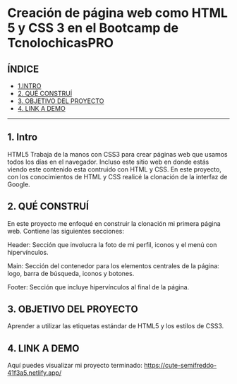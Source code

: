 # Creación de página web como HTML 5 y CSS 3 en el Bootcamp de TcnolochicasPRO


## **ÍNDICE**

* [1.INTRO](#)
* [2. QUÉ CONSTRUÍ](#)
* [3. OBJETIVO DEL PROYECTO](#)
* [4. LINK A DEMO](#)

*******

## **1. Intro**

HTML5 Trabaja de la manos con CSS3 para crear páginas web que usamos todos los días en el navegador. Incluso este sitio web en donde estás viendo este contenido esta contruido con HTML y CSS. En este proyecto, con los conocimientos de HTML y CSS realicé la clonación de la interfaz de Google.

## **2. QUÉ CONSTRUÍ**

En este proyecto me enfoqué en construir la clonación mi primera página web. Contiene las siguientes secciones:

Header: Sección que involucra la foto de mi perfil, iconos y el menú con hipervínculos.

Main: Sección del contenedor para los elementos centrales de la página: logo, barra de búsqueda, iconos y botones.

Footer: Sección que incluye hipervínculos al final de la página.

## **3. OBJETIVO DEL PROYECTO**

Aprender a utilizar las etiquetas estándar de HTML5 y los estilos de CSS3.

## **4. LINK A DEMO**

Aquí puedes visualizar mi proyecto terminado: https://cute-semifreddo-41f3a5.netlify.app/


